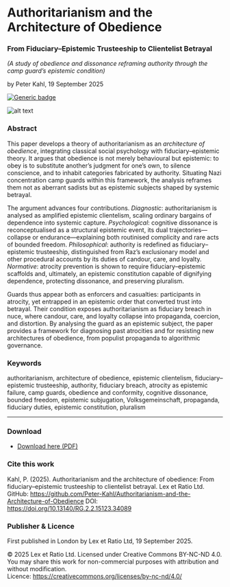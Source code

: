 # Authoritarianism and the Architecture of Obedience

### From Fiduciary–Epistemic Trusteeship to Clientelist Betrayal

_(A study of obedience and dissonance reframing authority through the camp guard’s epistemic condition)_

by Peter Kahl, 19 September 2025

[![Generic badge](https://img.shields.io/badge/DOI-10.13140%2FRG.2.2.15123.34089-blue.svg)](https://doi.org/10.13140/RG.2.2.15123.34089)

![alt text](https://github.com/Peter-Kahl/Authoritarianism-and-the-Architecture-of-Obedience/blob/main/atrocity.jpg?raw=true)

### Abstract

This paper develops a theory of authoritarianism as an _architecture of obedience_, integrating classical social psychology with fiduciary–epistemic theory. It argues that obedience is not merely behavioural but epistemic: to obey is to substitute another’s judgment for one’s own, to silence conscience, and to inhabit categories fabricated by authority. Situating Nazi concentration camp guards within this framework, the analysis reframes them not as aberrant sadists but as epistemic subjects shaped by systemic betrayal.

The argument advances four contributions. _Diagnostic_: authoritarianism is analysed as amplified epistemic clientelism, scaling ordinary bargains of dependence into systemic capture. _Psychological_: cognitive dissonance is reconceptualised as a structural epistemic event, its dual trajectories—collapse or endurance—explaining both routinised complicity and rare acts of bounded freedom. _Philosophical_: authority is redefined as fiduciary–epistemic trusteeship, distinguished from Raz’s exclusionary model and other procedural accounts by its duties of candour, care, and loyalty. _Normative_: atrocity prevention is shown to require fiduciary–epistemic scaffolds and, ultimately, an epistemic constitution capable of dignifying dependence, protecting dissonance, and preserving pluralism.

Guards thus appear both as enforcers and casualties: participants in atrocity, yet entrapped in an epistemic order that converted trust into betrayal. Their condition exposes authoritarianism as fiduciary breach in nuce, where candour, care, and loyalty collapse into propaganda, coercion, and distortion. By analysing the guard as an epistemic subject, the paper provides a framework for diagnosing past atrocities and for resisting new architectures of obedience, from populist propaganda to algorithmic governance.

### Keywords

authoritarianism, architecture of obedience, epistemic clientelism, fiduciary–epistemic trusteeship, authority, fiduciary breach, atrocity as epistemic failure, camp guards, obedience and conformity, cognitive dissonance, bounded freedom, epistemic subjugation, Volksgemeinschaft, propaganda, fiduciary duties, epistemic constitution, pluralism

---

### Download

- [Download here (PDF)](https://raw.githubusercontent.com/Peter-Kahl/Authoritarianism-and-the-Architecture-of-Obedience/master/Kahl_P_Authoritarianism_and_the_Architecture_of_Obedience_2025-09-19.pdf)

### Cite this work

Kahl, P. (2025). Authoritarianism and the architecture of obedience: From fiduciary–epistemic trusteeship to clientelist betrayal. Lex et Ratio Ltd. GitHub: https://github.com/Peter-Kahl/Authoritarianism-and-the-Architecture-of-Obedience DOI: https://doi.org/10.13140/RG.2.2.15123.34089


### Publisher & Licence

First published in London by Lex et Ratio Ltd, 19 September 2025.

© 2025 Lex et Ratio Ltd. Licensed under Creative Commons BY-NC-ND 4.0.\
You may share this work for non-commercial purposes with attribution and without modification.\
Licence: https://creativecommons.org/licenses/by-nc-nd/4.0/